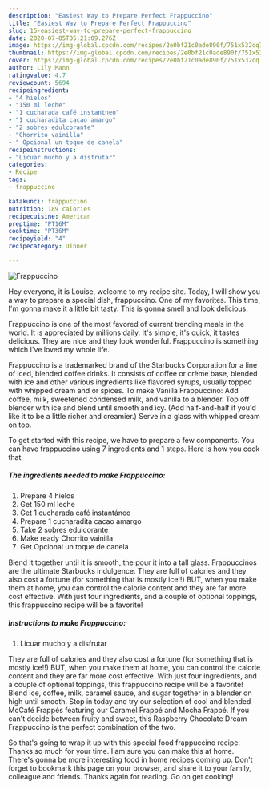 ```yaml
---
description: "Easiest Way to Prepare Perfect Frappuccino"
title: "Easiest Way to Prepare Perfect Frappuccino"
slug: 15-easiest-way-to-prepare-perfect-frappuccino
date: 2020-07-05T05:21:09.276Z
image: https://img-global.cpcdn.com/recipes/2e0bf21c0ade890f/751x532cq70/frappuccino-foto-principal.jpg
thumbnail: https://img-global.cpcdn.com/recipes/2e0bf21c0ade890f/751x532cq70/frappuccino-foto-principal.jpg
cover: https://img-global.cpcdn.com/recipes/2e0bf21c0ade890f/751x532cq70/frappuccino-foto-principal.jpg
author: Lily Mann
ratingvalue: 4.7
reviewcount: 5694
recipeingredient:
- "4 hielos"
- "150 ml leche"
- "1 cucharada café instantneo"
- "1 cucharadita cacao amargo"
- "2 sobres edulcorante"
- "Chorrito vainilla"
- " Opcional un toque de canela"
recipeinstructions:
- "Licuar mucho y a disfrutar"
categories:
- Recipe
tags:
- frappuccino

katakunci: frappuccino 
nutrition: 189 calories
recipecuisine: American
preptime: "PT16M"
cooktime: "PT36M"
recipeyield: "4"
recipecategory: Dinner

---
```



![Frappuccino](https://img-global.cpcdn.com/recipes/2e0bf21c0ade890f/751x532cq70/frappuccino-foto-principal.jpg)

Hey everyone, it is Louise, welcome to my recipe site. Today, I will show you a way to prepare a special dish, frappuccino. One of my favorites. This time, I'm gonna make it a little bit tasty. This is gonna smell and look delicious.

Frappuccino is one of the most favored of current trending meals in the world. It is appreciated by millions daily. It's simple, it's quick, it tastes delicious. They are nice and they look wonderful. Frappuccino is something which I've loved my whole life.

Frappuccino is a trademarked brand of the Starbucks Corporation for a line of iced, blended coffee drinks. It consists of coffee or crème base, blended with ice and other various ingredients like flavored syrups, usually topped with whipped cream and or spices. To make Vanilla Frappuccino: Add coffee, milk, sweetened condensed milk, and vanilla to a blender. Top off blender with ice and blend until smooth and icy. (Add half-and-half if you&#39;d like it to be a little richer and creamier.) Serve in a glass with whipped cream on top.


To get started with this recipe, we have to prepare a few components. You can have frappuccino using 7 ingredients and 1 steps. Here is how you cook that.

<!--inarticleads1-->

##### The ingredients needed to make Frappuccino:

1. Prepare 4 hielos
1. Get 150 ml leche
1. Get 1 cucharada café instantáneo
1. Prepare 1 cucharadita cacao amargo
1. Take 2 sobres edulcorante
1. Make ready Chorrito vainilla
1. Get  Opcional un toque de canela


Blend it together until it is smooth, the pour it into a tall glass. Frappuccinos are the ultimate Starbucks indulgence. They are full of calories and they also cost a fortune (for something that is mostly ice!!) BUT, when you make them at home, you can control the calorie content and they are far more cost effective. With just four ingredients, and a couple of optional toppings, this frappuccino recipe will be a favorite! 

<!--inarticleads2-->

##### Instructions to make Frappuccino:

1. Licuar mucho y a disfrutar


They are full of calories and they also cost a fortune (for something that is mostly ice!!) BUT, when you make them at home, you can control the calorie content and they are far more cost effective. With just four ingredients, and a couple of optional toppings, this frappuccino recipe will be a favorite! Blend ice, coffee, milk, caramel sauce, and sugar together in a blender on high until smooth. Stop in today and try our selection of cool and blended McCafé Frappés featuring our Caramel Frappé and Mocha Frappé. If you can&#39;t decide between fruity and sweet, this Raspberry Chocolate Dream Frappuccino is the perfect combination of the two. 

So that's going to wrap it up with this special food frappuccino recipe. Thanks so much for your time. I am sure you can make this at home. There's gonna be more interesting food in home recipes coming up. Don't forget to bookmark this page on your browser, and share it to your family, colleague and friends. Thanks again for reading. Go on get cooking!
